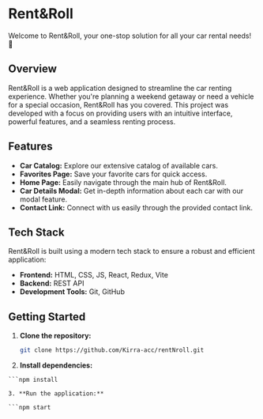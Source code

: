 # Rent&Roll

Welcome to Rent&Roll, your one-stop solution for all your car rental needs! 🚗

## Overview

Rent&Roll is a web application designed to streamline the car renting experience. Whether you're planning a weekend getaway or need a vehicle for a special occasion, Rent&Roll has you covered. This project was developed with a focus on providing users with an intuitive interface, powerful features, and a seamless renting process.

## Features

- **Car Catalog:** Explore our extensive catalog of available cars.
- **Favorites Page:** Save your favorite cars for quick access.
- **Home Page:** Easily navigate through the main hub of Rent&Roll.
- **Car Details Modal:** Get in-depth information about each car with our modal feature.
- **Contact Link:** Connect with us easily through the provided contact link.

## Tech Stack

Rent&Roll is built using a modern tech stack to ensure a robust and efficient application:

- **Frontend:** HTML, CSS, JS, React, Redux, Vite
- **Backend:** REST API
- **Development Tools:** Git, GitHub

## Getting Started

1. **Clone the repository:**

   ```bash
   git clone https://github.com/Kirra-acc/rentNroll.git

2. **Install dependencies:**
   
```cd rentNroll
```npm install

3. **Run the application:**

```npm start

